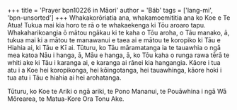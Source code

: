 +++
title = 'Prayer bpn10226 in Māori'
author = 'Báb'
tags = ['lang-mi', 'bpn-unsorted']
+++
Whakakorōriatia ana, whakamoemititia ana  ko Koe e Te Atua! Tukua mai kia horo te rā o te whakaekenga ki Tōu aroaro tapu. Whakaharikoangia ō mātou ngākau ki te kaha o Tōu aroha, o Tāu manako, ā, tukua mai ki a mātou te manawanui e taea ai e mātou te koropiko ki Tāu e Hiahia ai, ki Tāu e Kī ai. Tūturu, ko Tāu māramatanga ia te tauawhia o ngā mea katoa Nāu i hanga, ā, Māu e hanga, ā, ko Tōu kaha o runga rawa tērā te whiti ake ki Tāu i karanga ai, e karanga ai rānei kia hangangia. Kāore i tua atu i a Koe hei koropikonga, hei kōingotanga, hei tauawhinga, kāore hoki i tua atu i Tāu e hiahia ai hei arohatanga.

Tūturu, ko Koe te Ariki o ngā ariki, te Pono Mananui, te Pouāwhina i ngā Wā Mōrearea, te Matua-Kore Ora Tonu Ake.
